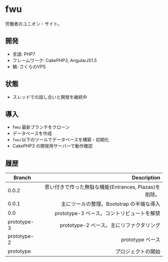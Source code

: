 # fwu

労働者のユニオン・サイト。

## 開発

* 言語: PHP7
* フレームワーク: CakePHP3, AngularJS1.5
* 鯖: さくらのVPS

## 状態

* スレッドでの話し合いと開発を継続中

## 導入

* fwu 最新ブランチをクローン
* データベースを作成
* ``` fwu/ ```以下のツールでデータベースを構築・初期化
* CakePHP3 の開発用サーバーで動作確認

## 履歴

| Branch      | Description                                                   |
| ----------- | -------------------------------------------------------------:|
| 0.0.2       | 思い付きで作った無駄な機能(Entrances, Plazas)を削除。         |
| 0.0.1       | 主にツールの整理。Bootstrap の半端な導入                      |
| 0.0         | prototype-3 ベース。コントリビュートを解禁                    |
| prototype-3 | prototype-2 ベース。主にリファクタリング                      |
| prototype-2 | prototype ベース                                              |
| prototype   | プロジェクトの開始                                            |

